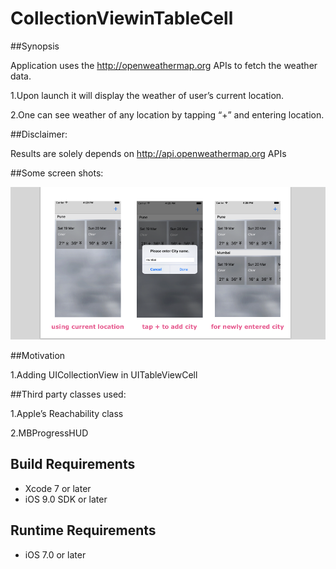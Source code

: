 # CollectionViewinTableCell
##Synopsis

Application uses the http://openweathermap.org APIs to fetch the weather data.

1.Upon launch it will display the weather of user’s current location.

2.One can see weather of any location by tapping “+” and entering location.

##Disclaimer:

Results are solely depends on http://api.openweathermap.org APIs

##Some screen shots:

![alt tag](https://github.com/preetamjadakar/CollectionViewinTableCell/blob/master/CollectionViewinTableCell/Snip20160319_1.png)

##Motivation

1.Adding UICollectionView in UITableViewCell

##Third party classes used:

1.Apple’s Reachability class

2.MBProgressHUD

## Build Requirements
+ Xcode 7 or later
+ iOS 9.0 SDK or later

## Runtime Requirements
+ iOS 7.0 or later

